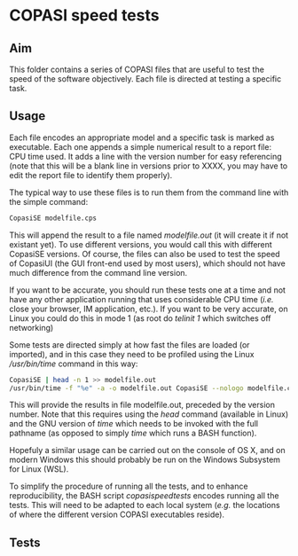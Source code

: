 # COPASI speed tests

## Aim
This folder contains a series of COPASI files that are useful to test the speed of the 
software objectively. Each file is directed at testing a specific task.

## Usage
Each file encodes an appropriate model and a specific task is marked as executable. Each one 
appends a simple numerical result to a report file: CPU time used. It adds a line with the 
version number for easy referencing (note that this will be a blank line in versions prior 
to XXXX, you may have to edit the report file to identify them properly). 

The typical way to use these files is to run them from the command line with the simple 
command:
```bash
CopasiSE modelfile.cps
```
This will append the result to a file named *modelfile.out* (it will create it if not 
existant yet). To use different versions, you would call this with different CopasiSE 
versions. Of course, the files can also be used to test the speed of CopasiUI (the GUI 
front-end used by most users), which should not have much difference from the command line 
version.

If you want to be accurate, you should run these tests one at a time and not have any other 
application running that uses considerable CPU time (*i.e.* close your browser, IM 
application, etc.). If you want to be very accurate, on Linux you could do this in mode 1 
(as root do *telinit 1* which switches off networking)

Some tests are directed simply at how fast the files are loaded (or imported), and in this 
case they need to be profiled using the Linux */usr/bin/time* command in this way:
```bash
CopasiSE | head -n 1 >> modelfile.out
/usr/bin/time -f "%e" -a -o modelfile.out CopasiSE --nologo modelfile.cps
```
This will provide the results in file modelfile.out, preceded by the version number. Note 
that this requires using the *head* command (available in Linux) and the GNU version of 
*time* which needs to be invoked with the full pathname (as opposed to simply *time* which 
runs a BASH function).

Hopefuly a similar usage can be carried out on the console of OS X, and on modern Windows 
this should probably be run on the Windows Subsystem for Linux (WSL).

To simplify the procedure of running all the tests, and to enhance reproducibility, the BASH 
script *copasispeedtests* encodes running all the tests. This will need to be adapted to 
each local system (*e.g.* the locations of where the different version COPASI executables 
reside).

## Tests
